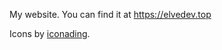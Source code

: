 My website. You can find it at https://elvedev.top

Icons by [iconading](https://www.flaticon.com/authors/iconading).
